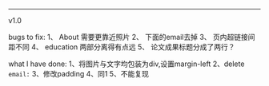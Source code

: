 ---
v1.0

bugs to fix:
1、 About 需要更靠近照片
2、 下面的email去掉 
3、 页内超链接间距不同
4、 education 两部分离得有点远
5、 论文成果标题分成了两行？

what I have done:
1、将图片与文字均包装为div,设置margin-left
2、delete `email:`
3、修改padding
4、同1
5、不能复现